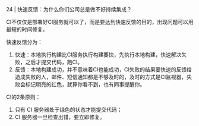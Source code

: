 24 | 快速反馈：为什么你们公司总是做不好持续集成？

CI不仅仅是部署好CI服务就可以了，而是要达到快速反馈的目的，出现问题可以用最短的时间修复。

快速反馈分为：
1. 快速：本地执行构建比CI服务执行构建要快，先执行本地构建，快速解决失败，之后才提交代码，跑CI。
1. 反馈：本地构建成功，并不意味着CI也能成功，CI失败的结果要快速的反馈给造成失败的人，邮件、短信通知都是不够及时的，及时的方式是CI监视器，失败会标记明亮的红色，就算你看不到，也有同事提醒你。

CI的2条原则：
1. 只有 CI 服务器处于绿色的状态才能提交代码；
1. CI 服务器一旦检查出错，要立即修复。
